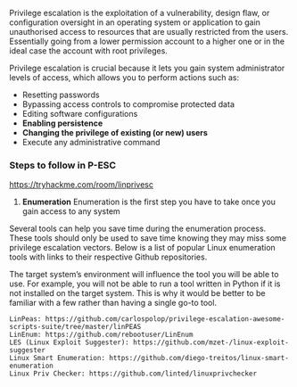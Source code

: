 Privilege escalation is the exploitation of a vulnerability, design flaw, or configuration oversight in an operating system or application to gain unauthorised access to resources that are usually restricted from the users. Essentially going from a lower permission account to a higher one or in the ideal case the account with root privileges.

Privilege escalation is crucial because it lets you gain system administrator levels of access, which allows you to perform actions such as:

- Resetting passwords  
- Bypassing access controls to compromise protected data
- Editing software configurations
- **Enabling persistence**
- **Changing the privilege of existing (or new) users**
- Execute any administrative command



### Steps to follow in P-ESC

https://tryhackme.com/room/linprivesc
1. **Enumeration**
Enumeration is the first step you have to take once you gain access to any system

Several tools can help you save time during the enumeration process. These tools should only be used to save time knowing they may miss some privilege escalation vectors. Below is a list of popular Linux enumeration tools with links to their respective Github repositories.

The target system’s environment will influence the tool you will be able to use. For example, you will not be able to run a tool written in Python if it is not installed on the target system. This is why it would be better to be familiar with a few rather than having a single go-to tool.

    LinPeas: https://github.com/carlospolop/privilege-escalation-awesome-scripts-suite/tree/master/linPEAS
    LinEnum: https://github.com/rebootuser/LinEnum
    LES (Linux Exploit Suggester): https://github.com/mzet-/linux-exploit-suggester
    Linux Smart Enumeration: https://github.com/diego-treitos/linux-smart-enumeration
    Linux Priv Checker: https://github.com/linted/linuxprivchecker 

